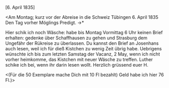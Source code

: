  [6. April 1835]

<Am Montag; kurz vor der Abreise in die Schweiz Tübingen 6. April 1835 Den Tag vorher Möglings Predigt. ->*

Hier schik ich noch Wäsche: habe bis Montag Vormittag 6 Uhr keinen Brief erhalten: gedenke über Schaffhausen zu gehen und Strasburg dem Ungefähr der Rükreise zu überlassen. Du kannst den Brief an Josenhans auch lesen, weil ich für dieß Kistchen zu wenig Zeit übrig habe. Uebrigens wünschte ich bis zum letzten Samstag der Vacanz, 2 May, wenn ich nicht vorher heimkomme, das Kistchen mit neuer Wäsche zu treffen. Luther schike ich bei, wenn ihr darin lesen wollt.
 Herzlich grüssend euer H.

<(Für die 50 Exemplare mache Dich mit 10 Fl bezahlt) Geld habe ich hier 76 Fl.)>

